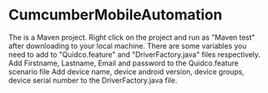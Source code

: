 # CumcumberMobileAutomation
The is a Maven project. Right click on the project and run as "Maven test" after downloading to your local machine.
There are some variables you need to add to "Quidco.feature" and "DriverFactory.java" files respectively.
Add Firstname, Lastname, Email and password to the Quidco.feature scenario file
Add device name, device android version, device groups, device serial number to the DriverFactory.java file.
